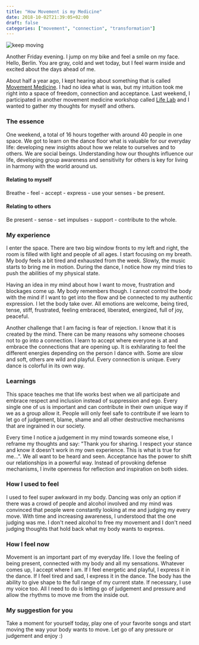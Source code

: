 ```yaml
---
title: "How Movement is my Medicine"
date: 2018-10-02T21:39:05+02:00
draft: false
categories: ["movement", "connection", "transformation"]
---
```


![keep moving](/img/movement.png)

Another Friday evening. I jump on my bike and feel a smile on my face. Hello, Berlin. You are gray, cold and wet today, but I feel warm inside and excited about the days ahead of me.

About half a year ago, I kept hearing about something that is called [Movement Medicine](http://www.movementmedicineassociation.org/). I had no idea what is was, but my intuition took me right into a space of freedom, connection and acceptance. Last weekend, I participated in another movement medicine workshop called [Life Lab](https://www.schoolofmovementmedicine.com/workshops/weekends/re-source/) and I wanted to gather my thoughts for myself and others.

### The essence

One weekend, a total of 16 hours together with around 40 people in one space. We got to learn on the dance floor what is valuable for our everyday life: developing new insights about how we relate to ourselves and to others. We are social beings. Understanding how our thoughts influence our life, developing group awareness and sensitivity for others is key for living in harmony with the world around us.

#### Relating to myself

Breathe - feel - accept - express - use your senses - be present.

#### Relating to others 

Be present - sense - set impulses - support - contribute to the whole.


### My experience

I enter the space. There are two big window fronts to my left and right, the room is filled with light and people of all ages. I start focusing on my breath. My body feels a bit tired and exhausted from the week. Slowly, the music starts to bring me in motion. During the dance, I notice how my mind tries to push the abilities of my physical state. 

Having an idea in my mind about how I want to move, frustration and blockages come up. My body remembers though. I cannot control the body with the mind if I want to get into the flow and be  connected to my authentic expression. I let the body take over. All emotions are welcome, being tired, tense, stiff, frustrated, feeling embraced, liberated, energized, full of joy, peaceful.

Another challenge that I am facing is fear of rejection. I know that it is  created by the mind. There can be many reasons why someone chooses not to go into a connection. I learn to accept where everyone is at and embrace the connections that are opening up. It is exhilarating to feel the different energies depending on the person I dance with. Some are slow and soft, others are wild and playful. Every connection is unique. Every dance is colorful in its own way.

### Learnings

This space teaches me that life works best when we all participate and embrace respect and inclusion instead of suppression and ego. Every single one of us is important and can contribute in their own unique way if we as a group allow it. People will only feel safe to contribute if we learn to let go of judgement, blame, shame and all other destructive mechanisms that are ingrained in our society. 

Every time I notice a judgement in my mind towards someone else, I reframe my thoughts and say: "Thank you for sharing. I respect your stance and know it doesn't work in my own experience. This is what is true for me...". We all want to be heard and seen. Acceptance has the power to shift our relationships in a powerful way. Instead of provoking defense mechanisms, I invite openness for reflection and inspiration on both sides.

### How I used to feel

I used to feel super awkward in my body. Dancing was only an option if there was a crowd of people and alcohol involved and my mind was convinced that people were constantly looking at me and judging my every move. With time and increasing awareness, I understood that the one judging was me. I don't need alcohol to free my movement and I don't need judging thoughts that hold back what my body wants to express. 

### How I feel now

Movement is an important part of my everyday life. I love the feeling of being present, connected with my body and all my sensations. Whatever comes up, I accept where I am. If I feel energetic and playful, I express it in the dance. If I feel tired and sad, I express it in the dance. The body has the ability to give shape to the full range of my current state. If necessary, I use my voice too. All I need to do is letting go of judgement and pressure and allow the rhythms to move me from the inside out.

### My suggestion for you

Take a moment for yourself today, play one of your favorite songs and start moving the way your body wants to move. Let go of any pressure or judgement and enjoy :)